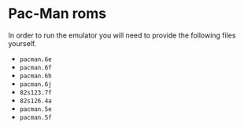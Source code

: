 # Pac-Man roms
In order to run the emulator you will need to provide the following files yourself.
* `pacman.6e`
* `pacman.6f`
* `pacman.6h`
* `pacman.6j`
* `82s123.7f`
* `82s126.4a`
* `pacman.5e`
* `pacman.5f`